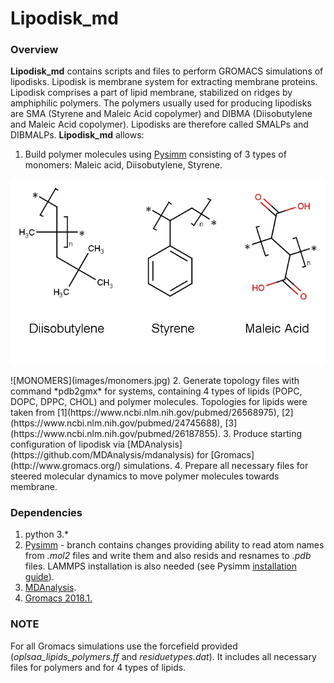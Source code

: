 # Lipodisk_md

### Overview
**Lipodisk_md** contains scripts and files to perform GROMACS simulations of lipodisks. Lipodisk is membrane system for extracting membrane proteins. Lipodisk comprises a part of lipid membrane, stabilized on ridges by amphiphilic polymers. The polymers usually used for producing lipodisks are SMA (Styrene and Maleic Acid copolymer) and DIBMA (Diisobutylene and Maleic Acid copolymer). Lipodisks are therefore called SMALPs and DIBMALPs. **Lipodisk_md** allows:

1. Build polymer molecules using [Pysimm](https://github.com/Tarasovk49/pysimm) consisting of 3 types of monomers: Maleic acid, Diisobutylene, Styrene.
<p align="center">
  <img src="images/monomers.jpg">
</p>
![MONOMERS](images/monomers.jpg)
2. Generate topology files with command *pdb2gmx* for systems, containing 4 types of lipids (POPC, DOPC, DPPC, CHOL) and polymer molecules. Topologies for lipids were taken from [1](https://www.ncbi.nlm.nih.gov/pubmed/26568975), [2](https://www.ncbi.nlm.nih.gov/pubmed/24745688), [3](https://www.ncbi.nlm.nih.gov/pubmed/26187855).
3. Produce starting configuration of lipodisk via [MDAnalysis](https://github.com/MDAnalysis/mdanalysis) for [Gromacs](http://www.gromacs.org/) simulations.
4. Prepare all necessary files for steered molecular dynamics to move polymer molecules towards membrane.

### Dependencies
1. python 3.*
2. [Pysimm](https://github.com/Tarasovk49/pysimm) - branch contains changes providing ability to read atom names from *.mol2* files and write them and also resids and resnames to *.pdb* files. LAMMPS installation is also needed (see Pysimm [installation guide](https://github.com/Tarasovk49/pysimm#complete-installation-pysimm-and-lammps)).
3. [MDAnalysis](https://github.com/MDAnalysis/mdanalysis).
4. [Gromacs 2018.1.](http://manual.gromacs.org/documentation/)

### NOTE
For all Gromacs simulations use the forcefield provided (*oplsaa_lipids_polymers.ff* and *residuetypes.dat*). It includes all necessary files for polymers and for 4 types of lipids.
